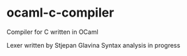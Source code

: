 ocaml-c-compiler
================

Compiler for C written in OCaml

Lexer written by Stjepan Glavina
Syntax analysis in progress
